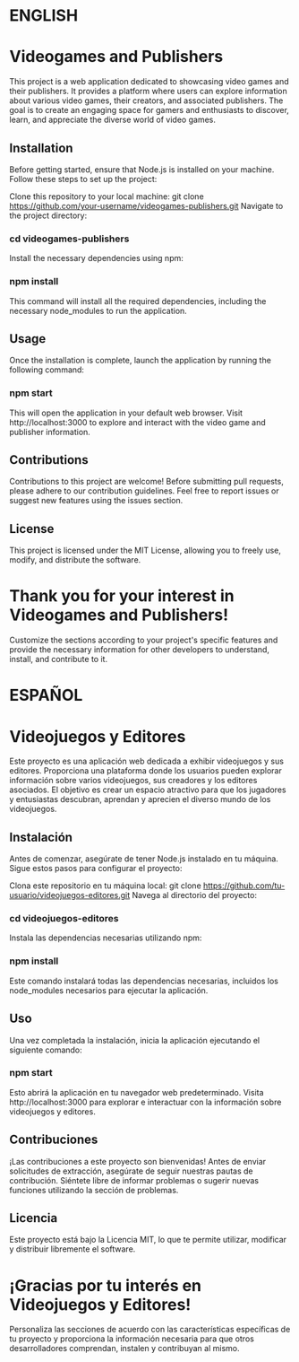 # ENGLISH
# Videogames and Publishers
This project is a web application dedicated to showcasing video games and their publishers. It provides a platform where users can explore information about various video games, their creators, and associated publishers. The goal is to create an engaging space for gamers and enthusiasts to discover, learn, and appreciate the diverse world of video games.

## Installation
Before getting started, ensure that Node.js is installed on your machine. Follow these steps to set up the project:

Clone this repository to your local machine:
git clone https://github.com/your-username/videogames-publishers.git
Navigate to the project directory:
### cd videogames-publishers
Install the necessary dependencies using npm:
### npm install
This command will install all the required dependencies, including the necessary node_modules to run the application.

## Usage
Once the installation is complete, launch the application by running the following command:
### npm start
This will open the application in your default web browser. Visit http://localhost:3000 to explore and interact with the video game and publisher information.

## Contributions
Contributions to this project are welcome! Before submitting pull requests, please adhere to our contribution guidelines. Feel free to report issues or suggest new features using the issues section.

## License
This project is licensed under the MIT License, allowing you to freely use, modify, and distribute the software.

# Thank you for your interest in Videogames and Publishers!

Customize the sections according to your project's specific features and provide the necessary information for other developers to understand, install, and contribute to it.


# ESPAÑOL
# Videojuegos y Editores
Este proyecto es una aplicación web dedicada a exhibir videojuegos y sus editores. Proporciona una plataforma donde los usuarios pueden explorar información sobre varios videojuegos, sus creadores y los editores asociados. El objetivo es crear un espacio atractivo para que los jugadores y entusiastas descubran, aprendan y aprecien el diverso mundo de los videojuegos.

## Instalación
Antes de comenzar, asegúrate de tener Node.js instalado en tu máquina. Sigue estos pasos para configurar el proyecto:

Clona este repositorio en tu máquina local:
git clone https://github.com/tu-usuario/videojuegos-editores.git
Navega al directorio del proyecto:
### cd videojuegos-editores
Instala las dependencias necesarias utilizando npm:
### npm install
Este comando instalará todas las dependencias necesarias, incluidos los node_modules necesarios para ejecutar la aplicación.

## Uso
Una vez completada la instalación, inicia la aplicación ejecutando el siguiente comando:
### npm start
Esto abrirá la aplicación en tu navegador web predeterminado. Visita http://localhost:3000 para explorar e interactuar con la información sobre videojuegos y editores.

## Contribuciones
¡Las contribuciones a este proyecto son bienvenidas! Antes de enviar solicitudes de extracción, asegúrate de seguir nuestras pautas de contribución. Siéntete libre de informar problemas o sugerir nuevas funciones utilizando la sección de problemas.

## Licencia
Este proyecto está bajo la Licencia MIT, lo que te permite utilizar, modificar y distribuir libremente el software.

# ¡Gracias por tu interés en Videojuegos y Editores!
Personaliza las secciones de acuerdo con las características específicas de tu proyecto y proporciona la información necesaria para que otros desarrolladores comprendan, instalen y contribuyan al mismo.
